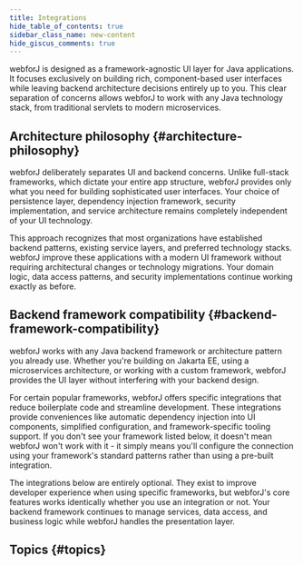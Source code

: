 ```yaml
---
title: Integrations
hide_table_of_contents: true
sidebar_class_name: new-content
hide_giscus_comments: true
---
```


<Head>
  <style>{`
  .container {
    max-width: 65em !important;
  }
  `}</style>
</Head>

webforJ is designed as a framework-agnostic UI layer for Java applications. It focuses exclusively on building rich, component-based user interfaces while leaving backend architecture decisions entirely up to you. This clear separation of concerns allows webforJ to work with any Java technology stack, from traditional servlets to modern microservices.

## Architecture philosophy {#architecture-philosophy}

webforJ deliberately separates UI and backend concerns. Unlike full-stack frameworks, which dictate your entire app structure, webforJ provides only what you need for building sophisticated user interfaces. Your choice of persistence layer, dependency injection framework, security implementation, and service architecture remains completely independent of your UI technology.

This approach recognizes that most organizations have established backend patterns, existing service layers, and preferred technology stacks. webforJ improve these applications with a modern UI framework without requiring architectural changes or technology migrations. Your domain logic, data access patterns, and security implementations continue working exactly as before.

## Backend framework compatibility {#backend-framework-compatibility}

webforJ works with any Java backend framework or architecture pattern you already use. Whether you're building on Jakarta EE, using a microservices architecture, or working with a custom framework, webforJ provides the UI layer without interfering with your backend design.

For certain popular frameworks, webforJ offers specific integrations that reduce boilerplate code and streamline development. These integrations provide conveniences like automatic dependency injection into UI components, simplified configuration, and framework-specific tooling support. If you don't see your framework listed below, it doesn't mean webforJ won't work with it - it simply means you'll configure the connection using your framework's standard patterns rather than using a pre-built integration.

The integrations below are entirely optional. They exist to improve developer experience when using specific frameworks, but webforJ's core features works identically whether you use an integration or not. Your backend framework continues to manage services, data access, and business logic while webforJ handles the presentation layer.

## Topics {#topics}

<DocCardList className="topics-section" />